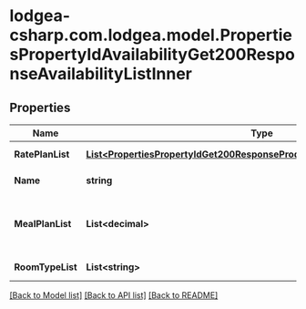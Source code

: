 
# lodgea-csharp.com.lodgea.model.PropertiesPropertyIdAvailabilityGet200ResponseAvailabilityListInner

## Properties

Name | Type | Description | Notes
------------ | ------------- | ------------- | -------------
**RatePlanList** | [**List&lt;PropertiesPropertyIdGet200ResponseProductListInnerRatePlanListInner&gt;**](PropertiesPropertyIdGet200ResponseProductListInnerRatePlanListInner.md) | A list of available rate plans. | 
**Name** | **string** | The name of the rate plan group. | 
**MealPlanList** | **List&lt;decimal&gt;** | The available meal plans.&lt;p&gt;See also &lt;a href&#x3D;\&quot;#mealplan-type-codes\&quot;&gt;in the appendix&lt;/a&gt;.&lt;/p&gt; | 
**RoomTypeList** | **List&lt;string&gt;** | The rooms this availability is for. | 

[[Back to Model list]](../README.md#documentation-for-models)
[[Back to API list]](../README.md#documentation-for-api-endpoints)
[[Back to README]](../README.md)

